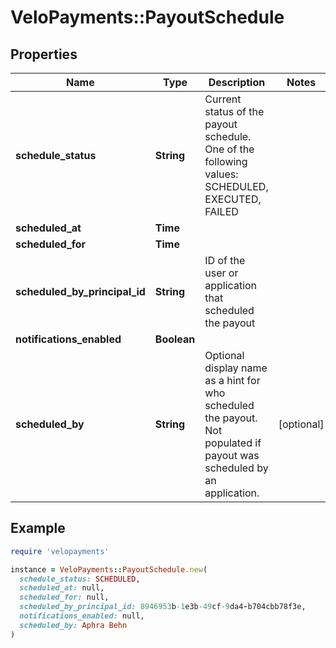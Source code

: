 # VeloPayments::PayoutSchedule

## Properties

| Name | Type | Description | Notes |
| ---- | ---- | ----------- | ----- |
| **schedule_status** | **String** | Current status of the payout schedule. One of the following values: SCHEDULED, EXECUTED, FAILED |  |
| **scheduled_at** | **Time** |  |  |
| **scheduled_for** | **Time** |  |  |
| **scheduled_by_principal_id** | **String** | ID of the user or application that scheduled the payout |  |
| **notifications_enabled** | **Boolean** |  |  |
| **scheduled_by** | **String** | Optional display name as a hint for who scheduled the payout. Not populated if payout was scheduled by an application. | [optional] |

## Example

```ruby
require 'velopayments'

instance = VeloPayments::PayoutSchedule.new(
  schedule_status: SCHEDULED,
  scheduled_at: null,
  scheduled_for: null,
  scheduled_by_principal_id: 8946953b-1e3b-49cf-9da4-b704cbb78f3e,
  notifications_enabled: null,
  scheduled_by: Aphra Behn
)
```

